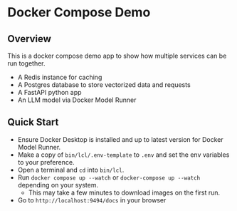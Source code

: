 # Docker Compose Demo

## Overview

This is a docker compose demo app to show how multiple services can be run together.

- A Redis instance for caching
- A Postgres database to store vectorized data and requests
- A FastAPI python app
- An LLM model via Docker Model Runner

## Quick Start

- Ensure Docker Desktop is installed and up to latest version for Docker Model Runner.
- Make a copy of `bin/lcl/.env-template` to `.env` and set the env variables to your preference.
- Open a terminal and `cd` into `bin/lcl`.
- Run `docker compose up --watch` or `docker-compose up --watch` depending on your system. 
  - This may take a few minutes to download images on the first run.
- Go to `http://localhost:9494/docs` in your browser
